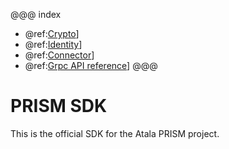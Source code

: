 @@@ index
* @ref:[Crypto](crypto.md)]
* @ref:[Identity](identity.md)]
* @ref:[Connector](connector.md)]
* @ref:[Grpc API reference](grpc-api.md)]
@@@

# PRISM SDK
This is the official SDK for the Atala PRISM project.
